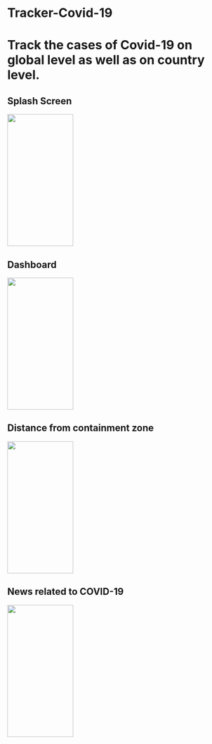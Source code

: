 # Tracker-Covid-19
<h1>Track the cases of Covid-19 on global level as well as on country level.</h1>
<h2>Splash Screen</h2>
<img src="https://github.com/Mannxxx/Tracker-Covid-19/blob/master/screenshot/splash.jpeg"  width= "150" height= "300">
<h2>Dashboard</h2>
<img src="https://github.com/Mannxxx/Tracker-Covid-19/blob/master/screenshot/dashboard (2).jpeg"  width= "150" height= "300">
<h2>Distance from containment zone</h2>
<img src="https://github.com/Mannxxx/Tracker-Covid-19/blob/master/screenshot/info.jpeg"  width= "150" height= "300">
<h2>News related to COVID-19</h2>
<img src="https://github.com/Mannxxx/Tracker-Covid-19/blob/master/screenshot/news.jpeg"  width= "150" height= "300">
